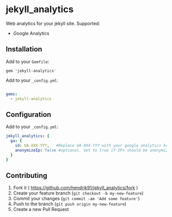 # jekyll_analytics
Web analytics for your jekyll site. 
Supported:
  - Google Analytics

## Installation

Add to your `Gemfile`:

```
gem 'jekyll-analytics'
```

Add to your `_config.yml`:

```yml

gems:
  - jekyll-analytics
```

## Configuration
Add to your `_config.yml`:

```yml
jekyll_analytics: {
  ga: {
    id: UA-XXX-YYY,   #Replace UA-XXX-YYY with your google analytics key
    anonymizeIp: false #optional. Set to true if IPs should be anonymized
  }
}
```
## Contributing

1. Fork it ( https://github.com/hendrik91/jekyll_analytics/fork )
2. Create your feature branch (`git checkout -b my-new-feature`)
3. Commit your changes (`git commit -am 'Add some feature'`)
4. Push to the branch (`git push origin my-new-feature`)
5. Create a new Pull Request
